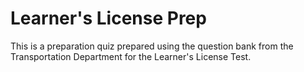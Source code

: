 # Learner's License Prep

This is a preparation quiz prepared using the question bank from the Transportation Department for the Learner's License Test.
